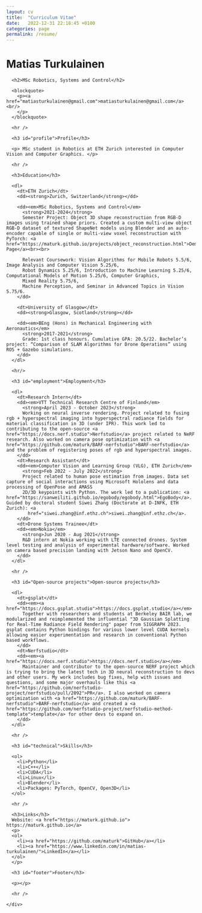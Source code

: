 ```yaml
---
layout: cv
title:  "Curriculum Vitae"
date:   2022-12-31 22:18:45 +0100
categories: page
permalink: /resume/
---
```


<body class="">
  <div class="container">
    <div class="resume">
      <h1>Matias Turkulainen</h1>

      <h2>MSc Robotics, Systems and Control</h2>

      <blockquote>
        <p><a href="matiasturkulainen@gmail.com">matiasturkulainen@gmail.com</a><br/>
        </p>
      </blockquote>

      <hr />

      <h3 id="profile">Profile</h3>

      <p> MSc student in Robotics at ETH Zurich interested in Computer Vision and Computer Graphics. </p>

      <hr />

      <h3>Education</h3>

      <dl>
        <dt>ETH Zurich</dt>
        <dd><strong>Zurich, Switzerland</strong></dd>

        <dd><em>MSc Robotics, Systems and Control</em>
          <strong>2021-2024</strong>
          Semester Project: Object 3D shape reconstruction from RGB-D images using trained shape priors. Created a custom multi-view object RGB-D dataset of textured ShapeNet models using Blender and an auto-encoder capable of single or multi-view voxel reconstruction with PyTorch: <a href="https://maturk.github.io/projects/object_reconstruction.html">Demo Page</a><br><br>
          
          Relevant Coursework: Vision Algorithms for Mobile Robots 5.5/6, Image Analysis and Computer Vision 5.25/6,
          Robot Dynamics 5.25/6, Introduction to Machine Learning 5.25/6, Computational Models of Motion 5.25/6, Computer Graphics,
          Mixed Reality 5.75/6,
          Machine Perception, and Seminar in Advanced Topics in Vision 5.75/6. 
        </dd>

        <dt>University of Glasgow</dt>
        <dd><strong>Glasgow, Scotland</strong></dd>

        <dd><em>BEng (Hons) in Mechanical Engineering with Aeronautics</em>
          <strong>2017-2021</strong>
          Grade: 1st class honours. Cumulative GPA: 20.5/22. Bachelor’s project: “Comparison of SLAM Algorithms for Drone Operations” using ROS + Gazebo simulations.
        </dd>
      </dl>

      <hr/>

      <h3 id="employment">Employment</h3>

      <dl>
        <dt>Research Intern</dt>
        <dd><em>VTT Technical Research Centre of Finland</em>
          <strong>April 2023 - October 2023</strong>
          Working on neural inverse rendering. Project related to fusing rgb + hyperspectral imaging into hyperspectral radiance fields for material classification in 3D (under IPR). This work led to contributing to the open-source <a href="https://docs.nerf.studio">Nerfstudio</a> project related to NeRF research. Also worked on camera pose optimization with <a href="https://github.com/maturk/BARF-nerfstudio">BARF-nerfstudio</a> and the problem of registering poses of rgb and hyperspectral images.
        </dd>
        <dt>Research Assistant</dt>
        <dd><em>Computer Vision and Learning Group (VLG), ETH Zurich</em>
          <strong>Feb 2022 - July 2022</strong>
          Project related to human pose estimation from images. Data set capture of social interactions using Microsoft Hololens and data processing of OpenPose and AMASS
          2D/3D keypoints with Python. The work led to a publication: <a href="https://sanweiliti.github.io/egobody/egobody.html">EgoBody</a>. Guided by doctoral student Siwei Zhang (Doctorate at D-INFK, ETH Zurich): <a
            href="siwei.zhang@inf.ethz.ch">siwei.zhang@inf.ethz.ch</a>.
        </dd>
        <dt>Drone Systems Trainee</dt>
        <dd><em>Nokia</em>
          <strong>Jun 2020 - Aug 2021</strong>
          R&D intern at Nokia working with LTE connected drones. System level testing and analysis of experimental hardware/software. Worked on camera based precision landing with Jetson Nano and OpenCV. 
        </dd>
      </dl>

      <hr />

      <h3 id="Open-source projects">Open-source projects</h3>

      <dl>
        <dt>gsplat</dt>
        <dd><em><a href="https://docs.gsplat.studio">https://docs.gsplat.studio</a></em>
          Together with researchers and students at Berkeley BAIR lab, we modularized and reimplemented the influential "3D Gaussian Splatting for Real-Time Radiance Field Rendering" paper from SIGGRAPH 2023. gsplat contains Python bindings for various lower level CUDA kernels allowing easier experimentation and research in conventional Python based workflows.
        </dd>
        <dt>Nerfstudio</dt>
        <dd><em><a href="https://docs.nerf.studio">https://docs.nerf.studio</a></em>
          Maintainer and contributor to the open-source NERF project which is trying to bring the latest tech in 3D neural reconstruction to devs and other users. My work includes bug fixes, help with issues and questions, and some major overhauls like this <a href="https://github.com/nerfstudio-project/nerfstudio/pull/2092">PR</a>. I also worked on camera optimization with <a href="https://github.com/maturk/BARF-nerfstudio">BARF-nerfstudio</a> and created a <a href="https://github.com/nerfstudio-project/nerfstudio-method-template">template</a> for other devs to expand on.
        </dd>
      </dl>

      <hr />

      <h3 id="technical">Skills</h3>

      <ol>
        <li>Python</li>
        <li>C++</li>
        <li>CUDA</li>
        <li>Linux</li>
        <li>Blender</li>
        <li>Packages: PyTorch, OpenCV, Open3D</li>
      </ol>

      <hr />

      <h3>Links</h3>
      Website: <a href="https://maturk.github.io"> https://maturk.github.io</a>
      <p>
      <ol>
        <li><a href="https://github.com/maturk">GitHub</a></li>
        <li><a href="https://www.linkedin.com/in/matias-turkulainen/">LinkedIn</a></li>
      </ol>
      </p>

      <h3 id="footer">Footer</h3>

      <p></p>

      <hr />

    </div>
  </div>

</body>

